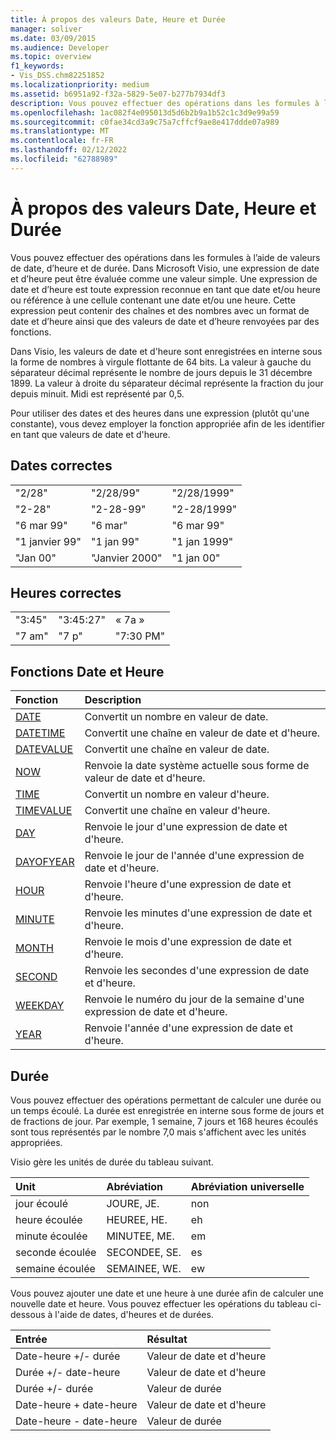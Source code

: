 ```yaml
---
title: À propos des valeurs Date, Heure et Durée
manager: soliver
ms.date: 03/09/2015
ms.audience: Developer
ms.topic: overview
f1_keywords:
- Vis_DSS.chm82251852
ms.localizationpriority: medium
ms.assetid: b6951a92-f32a-5829-5e07-b277b7934df3
description: Vous pouvez effectuer des opérations dans les formules à l’aide de valeurs de date, d’heure et de durée. Dans Microsoft Visio, une expression de date et d’heure peut être évaluée comme une valeur simple. Une expression de date et d’heure est toute expression reconnue en tant que date et/ou heure ou référence à une cellule contenant une date et/ou une heure. Cette expression peut contenir des chaînes et des nombres avec un format de date et d’heure ainsi que des valeurs de date et d’heure renvoyées par des fonctions.
ms.openlocfilehash: 1ac082f4e095013d5d6b2b9a1b52c1c3d9e99a59
ms.sourcegitcommit: c0fae34cd3a9c75a7cffcf9ae8e417ddde07a989
ms.translationtype: MT
ms.contentlocale: fr-FR
ms.lasthandoff: 02/12/2022
ms.locfileid: "62788989"
---
```

# <a name="about-date-time-and-duration-values"></a>À propos des valeurs Date, Heure et Durée

Vous pouvez effectuer des opérations dans les formules à l’aide de valeurs de date, d’heure et de durée. Dans Microsoft Visio, une expression de date et d’heure peut être évaluée comme une valeur simple. Une expression de date et d’heure est toute expression reconnue en tant que date et/ou heure ou référence à une cellule contenant une date et/ou une heure. Cette expression peut contenir des chaînes et des nombres avec un format de date et d’heure ainsi que des valeurs de date et d’heure renvoyées par des fonctions.
  
Dans Visio, les valeurs de date et d'heure sont enregistrées en interne sous la forme de nombres à virgule flottante de 64 bits. La valeur à gauche du séparateur décimal représente le nombre de jours depuis le 31 décembre 1899. La valeur à droite du séparateur décimal représente la fraction du jour depuis minuit. Midi est représenté par 0,5.
  
Pour utiliser des dates et des heures dans une expression (plutôt qu'une constante), vous devez employer la fonction appropriée afin de les identifier en tant que valeurs de date et d'heure.
  
## <a name="valid-dates"></a>Dates correctes

||||
|:-----|:-----|:-----|
| "2/28"  <br/> | "2/28/99"  <br/> | "2/28/1999"  <br/> |
| "2-28"  <br/> | "2-28-99"  <br/> | "2-28/1999"  <br/> |
| "6 mar 99"  <br/> | "6 mar"  <br/> | "6 mar 99"  <br/> |
| "1 janvier 99"  <br/> | "1 jan 99"  <br/> | "1 jan 1999"  <br/> |
| "Jan 00"  <br/> | "Janvier 2000"  <br/> | "1 jan 00"  <br/> |
   
## <a name="valid-times"></a>Heures correctes

||||
|:-----|:-----|:-----|
| "3:45"  <br/> | "3:45:27"  <br/> | « 7a »  <br/> |
| "7 am"  <br/> | "7 p"  <br/> | "7:30 PM"  <br/> |
   
## <a name="date-and-time-functions"></a>Fonctions Date et Heure

|**Fonction**|**Description**|
|:-----|:-----|
|[DATE](date-function-visioshapesheet.md) <br/> | Convertit un nombre en valeur de date. |
|[DATETIME](datetime-function.md) <br/> | Convertit une chaîne en valeur de date et d'heure. |
|[DATEVALUE](datevalue-function-visioshapesheet.md) <br/> | Convertit une chaîne en valeur de date. |
|[NOW](now-function-visioshapesheet.md) <br/> | Renvoie la date système actuelle sous forme de valeur de date et d'heure. |
|[TIME](time-function-visioshapesheet.md) <br/> | Convertit un nombre en valeur d'heure. |
|[TIMEVALUE](timevalue-function-visioshapesheet.md) <br/> | Convertit une chaîne en valeur d'heure. |
|[DAY](day-function-visioshapesheet.md) <br/> | Renvoie le jour d'une expression de date et d'heure. |
|[DAYOFYEAR](dayofyear-function.md) <br/> | Renvoie le jour de l'année d'une expression de date et d'heure. |
|[HOUR](hour-function-visioshapesheet.md) <br/> | Renvoie l'heure d'une expression de date et d'heure. |
|[MINUTE](minute-function-visioshapesheet.md) <br/> | Renvoie les minutes d'une expression de date et d'heure. |
|[MONTH](month-function-visioshapesheet.md) <br/> | Renvoie le mois d'une expression de date et d'heure. |
|[SECOND](second-function-visioshapesheet.md) <br/> | Renvoie les secondes d'une expression de date et d'heure. |
|[WEEKDAY](weekday-function-visioshapesheet.md) <br/> | Renvoie le numéro du jour de la semaine d'une expression de date et d'heure. |
|[YEAR](year-function-visioshapesheet.md) <br/> | Renvoie l'année d'une expression de date et d'heure. |
   
## <a name="duration"></a>Durée

Vous pouvez effectuer des opérations permettant de calculer une durée ou un temps écoulé. La durée est enregistrée en interne sous forme de jours et de fractions de jour. Par exemple, 1 semaine, 7 jours et 168 heures écoulés sont tous représentés par le nombre 7,0 mais s'affichent avec les unités appropriées.
  
Visio gère les unités de durée du tableau suivant.
  
|**Unit**|**Abréviation**|**Abréviation universelle**|
|:-----|:-----|:-----|
| jour écoulé  <br/> | JOURE, JE. | non  <br/> |
| heure écoulée  <br/> | HEUREE, HE. | eh  <br/> |
| minute écoulée  <br/> | MINUTEE, ME. | em  <br/> |
| seconde écoulée  <br/> | SECONDEE, SE. | es  <br/> |
| semaine écoulée  <br/> | SEMAINEE, WE. | ew  <br/> |
   
Vous pouvez ajouter une date et une heure à une durée afin de calculer une nouvelle date et heure. Vous pouvez effectuer les opérations du tableau ci-dessous à l'aide de dates, d'heures et de durées.
  
|**Entrée**|**Résultat**|
|:-----|:-----|
| Date-heure +/- durée  <br/> | Valeur de date et d'heure  <br/> |
| Durée +/- date-heure  <br/> | Valeur de date et d'heure  <br/> |
| Durée +/- durée  <br/> | Valeur de durée  <br/> |
| Date-heure + date-heure  <br/> | Valeur de date et d'heure  <br/> |
| Date-heure - date-heure  <br/> | Valeur de durée  <br/> |
   

